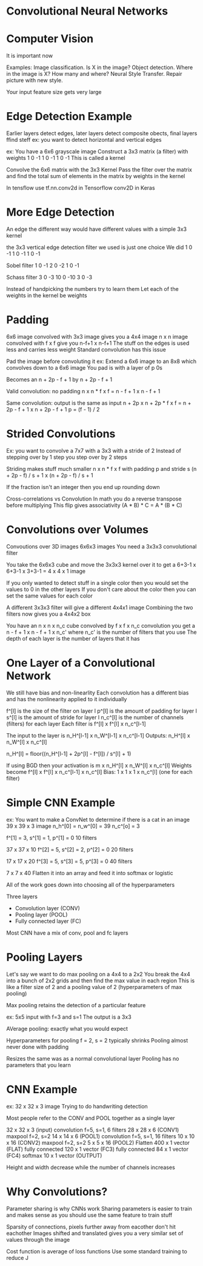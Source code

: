 # Convolutional Neural Networks

# Computer Vision
It is important now

Examples:
Image classification. Is X in the image?
Object detection. Where in the image is X? How many and where?
Neural Style Transfer. Repair picture with new style.

Your input feature size gets very large

# Edge Detection Example
Earlier layers detect edges, later layers detect composite obects, final layers ffind steff
ex: you want to detect horizontal and vertical edges

ex: 
You have a 6x6 grayscale image
Construct a 3x3 matrix (a filter) with weights
1 0 -1
1 0 -1
1 0 -1
This is called a kernel

Convolve the 6x6 matrix with the 3x3 Kernel
Pass the filter over the matrix and find the total sum of elements in the matrix by weights in the kernel

In tensflow use
tf.nn.conv2d in Tensorflow
conv2D in Keras

# More Edge Detection
An edge the different way would have different values with a simple 3x3 kernel

the 3x3 vertical edge detection filter we used is just one choice
We did
1 0 -1
1 0 -1
1 0 -1

Sobel filter
1 0 -1
2 0 -2
1 0 -1

Schass filter
3 0 -3
10 0 -10
3 0 -3

Instead of handpicking the numbers try to learn them
Let each of the weights in the kernel be weights

# Padding
6x6 image convolved with 3x3 image gives you a 4x4 image
n x n image convolved with f x f give you n-f+1 x n-f+1
The stuff on the edges is used less and carries less weight
Standard convolution has this issue

Pad the image before convoluting it
ex: Extend a 6x6 image to an 8x8 which convolves down to a 6x6 image
You pad is with a layer of p 0s

Becomes an n + 2p - f + 1 by n + 2p - f + 1

Valid convolution: no padding
n x n * f x f = n - f + 1 x n - f + 1

Same convolution: output is the same as input
n + 2p x n + 2p * f x f = n + 2p - f + 1 x n + 2p - f + 1
p = (f - 1) / 2

# Strided Convolutions
Ex: you want to convolve a 7x7 with a 3x3 with a stride of 2
Instead of stepping over by 1 step you step over by 2 steps

Striding makes stuff much smaller
n x n * f x f with padding p and stride s
(n + 2p - f) / s + 1 x (n + 2p - f) / s + 1

If the fraction isn't an integer then you end up rounding down

Cross-correlations vs Convolution
In math you do a reverse transpose before multiplying 
This flip gives associativity 
(A * B) * C = A * (B * C)

# Convolutions over Volumes
Convoutions over 3D images
6x6x3 images
You need a 3x3x3 convolutional filter

You take the 6x6x3 cube and move the 3x3x3 kernel over it to get a 
6+3-1 x 6+3-1 x 3+3-1 = 4 x 4 x 1 image
 
If you only wanted to detect stuff in a single color then you would set the values to 0 in the other layers
If you don't care about the color then you can set the same values for each color

A different 3x3x3 filter will give a different 4x4x1 image
Combining the two filters now gives you a 4x4x2 box

You have an n x n x n_c cube convolved by f x f x n_c convolution you get a n - f + 1 x n - f + 1 x n_c' where n_c' is the number of filters that you use
The depth of each layer is the number of layers that it has

# One Layer of a Convolutional Network
We still have bias and non-linearlity
Each convolution has a different bias and has the nonlinearity applied to it individually

f^[l] is the size of the filter on layer l
p^[l] is the amount of padding for layer l
s^[l] is the amount of stride for layer l
n_c^[l] is the number of channels (filters) for each layer
Each filter is f^[l] x f^[l] x n_c^[l-1]

The input to the layer is n_H^[l-1] x n_W^[l-1] x n_c^[l-1]
Outputs: n_H^[l] x n_W^[l] x n_c^[l]

n_H^[l] = floor((n_H^[l-1] + 2p^[l] - f^[l]) / s^[l] + 1)

If using BGD then your activation is m x n_H^[l] x n_W^[l] x n_c^[l]
Weights become f^[l] x f^[l] x n_c^[l-1] x n_c^[l]
Bias: 1 x 1 x 1 x n_c^[l] (one for each filter)

# Simple CNN Example
ex: You want to make a ConvNet to determine if there is a cat in an image
39 x 39 x 3 image
n_h^[0] = n_w^[0] = 39
n_c^[o] = 3

f^[1] = 3, s^[1] = 1, p^[1] = 0
10 filters

37 x 37 x 10
f^[2] = 5, s^[2] = 2, p^[2] = 0
20 filters

17 x 17 x 20
f^[3] = 5, s^[3] = 5, p^[3] = 0
40 filters

7 x 7 x 40
Flatten it into an array and feed it into softmax or logistic

All of the work goes down into choosing all of the hyperparameters

Three layers
 - Convolution layer (CONV)
 - Pooling layer (POOL)
 - Fully connected layer (FC)

Most CNN have a mix of conv, pool and fc layers 

# Pooling Layers
Let's say we want to do max pooling on a 4x4 to a 2x2
You break the 4x4 into a bunch of 2x2 grids and then find the max value in each region
This is like a filter size of 2 and a pooling value of 2 (hyperparameters of max pooling)

Max pooling retains the detection of a particular feature

ex:
5x5 input with f=3 and s=1
The output is a 3x3

AVerage pooling:
exactly what you would expect

Hyperparameters for pooling
f = 2, s = 2 typically shrinks
Pooling almost never done with padding

Resizes the same was as a normal convolutional layer
Pooling has no parameters that you learn

# CNN Example
ex: 32 x 32 x 3 image
Trying to do handwriting detection

Most people refer to the CONV and POOL together as a single layer

32 x 32 x 3 (input)
convolution f=5, s=1, 6 filters
28 x 28 x 6 (CONV1)
maxpool f=2, s=2
14 x 14 x 6 (POOL1)
convolution f=5, s=1, 16 filters
10 x 10 x 16 (CONV2)
maxpool f=2, s=2
5 x 5 x 16 (POOL2)
Flatten
400 x 1 vector (FLAT)
fully connected
120 x  1 vector (FC3)
fully connected
84 x 1 vector (FC4)
softmax
10 x 1 vector (OUTPUT)

Height and width decrease while the number of channels increases

# Why Convolutions?
Parameter sharing is why CNNs work
Sharing parameters is easier to train and makes sense as you should use the same feature to train stuff

Sparsity of connections, pixels further away from eacother don't hit eachother
Images shifted and translated gives you a very similar set of values through the image

Cost function is average of loss functions
Use some standard training to reduce J
